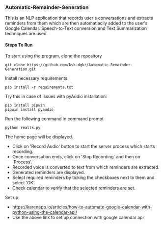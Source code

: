 ### Automatic-Remainder-Generation
This is an NLP application that records user's conversations and extracts reminders from them which are then automatiaclly added to the user's Google Calendar. Speech-to-Text conversion and Text Summarization techniques are used.
#### Steps To Run

To start using the program, clone the repository 
```
git clone https://github.com/ksk-dgkr/Automatic-Remainder-Generation.git
```
Install necessary requirements
```
pip install -r requirements.txt
``` 
Try this in case of issues with pyAudio installation:
```
pip install pipwin
pipwin install pyaudio
```
Run the following command in command prompt
```
python realtk.py
```
The home page will be displayed.
- Click on 'Record Audio' button to start the server process which starts recording.
- Once conversation ends, click on 'Stop Recording' and then on 'Process'.
- Recorded voice is converted to text from which reminders are extracted.
- Generated reminders are displayed.
- Select required reminders by ticking the checkboxes next to them and select 'OK'.
- Check calendar to verify that the selected reminders are set.

Set up:
- https://karenapp.io/articles/how-to-automate-google-calendar-with-python-using-the-calendar-api/
- Use the above link to set up connection with google calendar api
